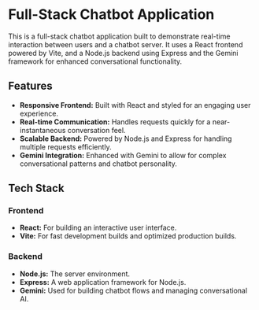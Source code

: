 # Full-Stack Chatbot Application

This is a full-stack chatbot application built to demonstrate real-time interaction between users and a chatbot server. It uses a React frontend powered by Vite, and a Node.js backend using Express and the Gemini framework for enhanced conversational functionality.

## Features

- **Responsive Frontend:** Built with React and styled for an engaging user experience.
- **Real-time Communication:** Handles requests quickly for a near-instantaneous conversation feel.
- **Scalable Backend:** Powered by Node.js and Express for handling multiple requests efficiently.
- **Gemini Integration:** Enhanced with Gemini to allow for complex conversational patterns and chatbot personality.

## Tech Stack

### Frontend
- **React:** For building an interactive user interface.
- **Vite:** For fast development builds and optimized production builds.

### Backend
- **Node.js:** The server environment.
- **Express:** A web application framework for Node.js.
- **Gemini:** Used for building chatbot flows and managing conversational AI.
